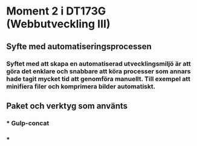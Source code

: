 # Moment 2 i DT173G (Webbutveckling III)

## Syfte med automatiseringsprocessen
### Syftet med att skapa en automatiserad utvecklingsmiljö är att göra det enklare och snabbare att köra processer som annars hade tagit mycket tid att genomföra manuellt. Till exempel att minifiera filer och komprimera bilder automatiskt.

## Paket och verktyg som använts
### * Gulp-concat
### * 